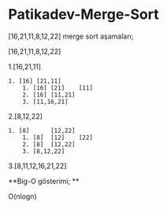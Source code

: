 # Patikadev-Merge-Sort
[16,21,11,8,12,22] merge sort aşamaları;

[16,21,11,8,12,22]

1.[16,21,11]

	1. [16]	[21,11]
    	1. [16]	[21]	[11]
    	2. [16]	[11,21]
    	3. [11,16,21]
2.[8,12,22]

	1. [8]		[12,22]
    	1. [8]	[12]	[22]
    	2. [8] 	[12,22]
    	3. [8,12,22]
3.[8,11,12,16,21,22]

**Big-O gösterimi; **

O(nlogn)
